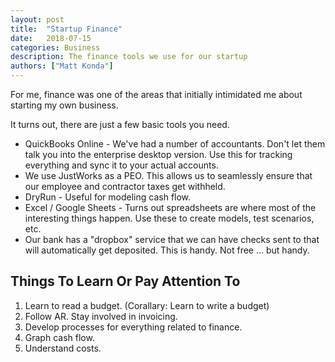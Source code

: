 ```yaml
---
layout: post
title:  "Startup Finance"
date:   2018-07-15
categories: Business
description: The finance tools we use for our startup
authors: ["Matt Konda"]
---
```


For me, finance was one of the areas that initially intimidated me about starting my own business.

It turns out, there are just a few basic tools you need.

* QuickBooks Online - We've had a number of accountants.  Don't let them talk you into the enterprise desktop version.  Use this for tracking everything and sync it to your actual accounts.
* We use JustWorks as a PEO.  This allows us to seamlessly ensure that our employee and contractor taxes get withheld.
* DryRun - Useful for modeling cash flow.
* Excel / Google Sheets - Turns out spreadsheets are where most of the interesting things happen.  Use these to create models, test scenarios, etc.
* Our bank has a "dropbox" service that we can have checks sent to that will automatically get deposited.  This is handy.  Not free ... but handy.

## Things To Learn Or Pay Attention To

1. Learn to read a budget.  (Corallary:  Learn to write a budget)
2. Follow AR.  Stay involved in invoicing.
3. Develop processes for everything related to finance.
4. Graph cash flow.
5. Understand costs.